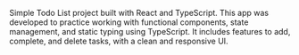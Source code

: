 Simple Todo List project built with React and TypeScript. This app was developed to practice working with functional components, state management, and static typing using TypeScript. It includes features to add, complete, and delete tasks, with a clean and responsive UI.
